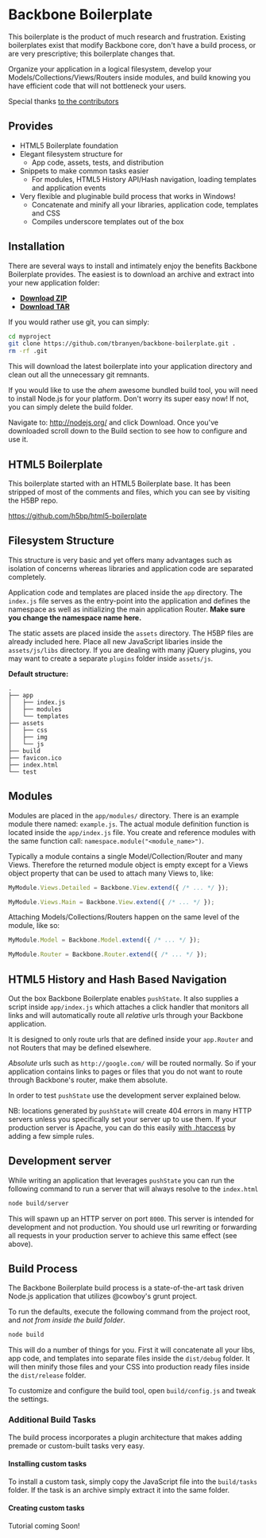 Backbone Boilerplate
====================

This boilerplate is the product of much research and frustration.  Existing
boilerplates exist that modify Backbone core, don't have a build process, or
are very prescriptive; this boilerplate changes that.

Organize your application in a logical filesystem, develop your
Models/Collections/Views/Routers inside modules, and build knowing you have
efficient code that will not bottleneck your users.

Special thanks [to the contributors](https://github.com/tbranyen/backbone-boilerplate/contributors)

## Provides ##

* HTML5 Boilerplate foundation
* Elegant filesystem structure for
  + App code, assets, tests, and distribution
* Snippets to make common tasks easier
  + For modules, HTML5 History API/Hash navigation, loading templates and
  application events
* Very flexible and pluginable build process that works in Windows! 
  + Concatenate and minify all your libraries, application code, templates and
  CSS
  + Compiles underscore templates out of the box

## Installation ##

There are several ways to install and intimately enjoy the benefits Backbone
Boilerplate provides.  The easiest is to download an archive and extract
into your new application folder:

* **[Download ZIP](https://github.com/tbranyen/backbone-boilerplate/zipball/master)**
* **[Download TAR](https://github.com/tbranyen/backbone-boilerplate/tarball/master)**

If you would rather use git, you can simply:

``` bash
cd myproject
git clone https://github.com/tbranyen/backbone-boilerplate.git .
rm -rf .git
```

This will download the latest boilerplate into your application directory
and clean out all the unnecessary git remnants.

If you would like to use the *ahem* awesome bundled build tool, you will
need to install Node.js for your platform.  Don't worry its super easy now!
If not, you can simply delete the build folder.

Navigate to: http://nodejs.org/ and click Download.  Once you've downloaded
scroll down to the Build section to see how to configure and use it.

## HTML5 Boilerplate ##

This boilerplate started with an HTML5 Boilerplate base.  It has been stripped
of most of the comments and files, which you can see by visiting the H5BP repo.

https://github.com/h5bp/html5-boilerplate

## Filesystem Structure ##

This structure is very basic and yet offers many advantages such as isolation
of concerns whereas libraries and application code are separated completely.

Application code and templates are placed inside the `app` directory.  The
`index.js` file serves as the entry-point into the application and defines
the namespace as well as initializing the main application Router.  **Make
sure you change the namespace name here.**

The static assets are placed inside the `assets` directory.  The H5BP files
are already included here.  Place all new JavaScript libaries inside the
`assets/js/libs` directory.  If you are dealing with many jQuery plugins,
you may want to create a separate `plugins` folder inside `assets/js`.

**Default structure:**

```
.
├── app
│   ├── index.js
│   ├── modules
│   └── templates
├── assets
│   ├── css
│   ├── img
│   └── js
├── build
├── favicon.ico
├── index.html
└── test
```

## Modules ##

Modules are placed in the `app/modules/` directory.  There is an example module
there named: `example.js`.  The actual module definition function is located
inside the `app/index.js` file.  You create and reference modules with the same
function call:  `namespace.module("<module_name>")`.

Typically a module contains a single Model/Collection/Router and many Views.
Therefore the returned module object is empty except for a Views object
property that can be used to attach many Views to, like:

``` javascript
MyModule.Views.Detailed = Backbone.View.extend({ /* ... */ });

MyModule.Views.Main = Backbone.View.extend({ /* ... */ });
```

Attaching Models/Collections/Routers happen on the same level of the module,
like so:

``` javascript
MyModule.Model = Backbone.Model.extend({ /* ... */ });

MyModule.Router = Backbone.Router.extend({ /* ... */ });
```

## HTML5 History and Hash Based Navigation ##

Out the box Backbone Boilerplate enables `pushState`.  It also supplies a script
inside `app/index.js` which attaches a click handler that monitors all links and
will automatically route all *relative* urls through your Backbone application.

It is designed to only route urls that are defined inside your `app.Router` and
not Routers that may be defined elsewhere.

*Absolute* urls such as `http://google.com/` will be routed normally.  So if
your application contains links to pages or files that you do not want to 
route through Backbone's router, make them absolute.

In order to test `pushState` use the development server explained below.

NB: locations generated by `pushState` will create 404 errors in many HTTP 
servers unless you specifically set your server up to use them. If your 
production server is Apache, you can do this easily [with .htaccess](http://www.josscrowcroft.com/2012/code/htaccess-for-html5-history-pushstate-url-routing/#give-me-teh-code) by adding a 
few simple rules.

## Development server ##

While writing an application that leverages `pushState` you can run the
following command to run a server that will always resolve to the `index.html`

``` bash
node build/server
```

This will spawn up an HTTP server on port `8000`.  This server is intended
for development and not production.  You should use url rewriting or forwarding
all requests in your production server to achieve this same effect (see above). 

## Build Process ##

The Backbone Boilerplate build process is a state-of-the-art task driven
Node.js application that utilizes @cowboy's grunt project.

To run the defaults, execute the following command from the project root,
and *not from inside the build folder*.

``` bash
node build
```

This will do a number of things for you.  First it will concatenate all your
libs, app code, and templates into separate files inside the `dist/debug`
folder.  It will then minify those files and your CSS into production ready
files inside the `dist/release` folder.

To customize and configure the build tool, open `build/config.js` and tweak
the settings.

### Additional Build Tasks ###

The build process incorporates a plugin architecture that makes adding premade
or custom-built tasks very easy.

#### Installing custom tasks ####

To install a custom task, simply copy the JavaScript file into the `build/tasks`
folder.  If the task is an archive simply extract it into the same folder.

#### Creating custom tasks ####

Tutorial coming Soon!
